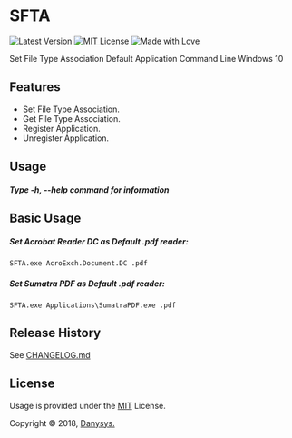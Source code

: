 # SFTA

[![Latest Version](https://img.shields.io/badge/Latest-v1.2.0-green.svg)]()
[![MIT License](https://img.shields.io/github/license/mashape/apistatus.svg)]()
[![Made with Love](https://img.shields.io/badge/Made%20with-%E2%9D%A4-red.svg?colorB=11a9f7)]()


Set File Type Association Default Application Command Line Windows 10


## Features
* Set File Type Association.
* Get File Type Association.
* Register Application.
* Unregister Application.

## Usage
##### Type -h, --help command for information

## Basic Usage

##### Set Acrobat Reader DC as Default .pdf reader:
```batch
SFTA.exe AcroExch.Document.DC .pdf

```

##### Set Sumatra PDF as Default .pdf reader:
```batch
SFTA.exe Applications\SumatraPDF.exe .pdf

```


## Release History
See [CHANGELOG.md](CHANGELOG.md)


<!-- ## Acknowledgments & Credits -->


## License

Usage is provided under the [MIT](https://choosealicense.com/licenses/mit/) License.

Copyright © 2018, [Danysys.](https://www.danysys.com)